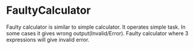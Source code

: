 # FaultyCalculator
Faulty calculator is similar to simple calculator. 
It operates simple task.
In some cases it gives wrong output(Invalid/Error).
Faulty calculator where 3 expressions will give invalid error.
